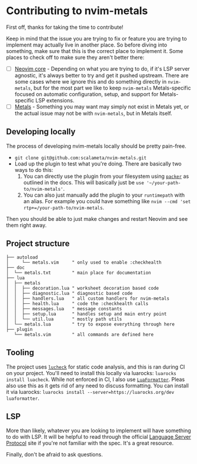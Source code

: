 # Contributing to nvim-metals

First off, thanks for taking the time to contribute!

Keep in mind that the issue you are trying to fix or feature you are trying to
implement may actually live in another place. So before diving into something,
make sure that this is the correct place to implement it. Some places to check
off to make sure they aren't better there:

  - [ ] [Neovim core](https://github.com/neovim/neovim) - Depending on what you
      are trying to do, if it's LSP server agnostic, it's always better to try
      and get it pushed upstream. There are some cases where we ignore this and
      do something directly in `nvim-metals`, but for the most part we like to
      keep `nvim-metals` Metals-specific focused on automatic configuration,
      setup, and support for Metals-specific LSP extensions.
  - [ ] [Metals](https://github.com/scalameta/metals) - Something you may want
      may simply not exist in Metals yet, or the actual issue may not be with
      `nvim-metals`, but in Metals itself.

## Developing locally

The process of developing nvim-metals locally should be pretty pain-free.

  - `git clone git@github.com:scalameta/nvim-metals.git`
  - Load up the plugin to test what you're doing. There are basically two ways
      to do this:
      1.  You can directly use the plugin from your filesystem using
          [`packer`](https://github.com/wbthomason/packer.nvim) as outlined in
          the docs. This will basically just be `use '~/your-path-to/nvim-metals'`.
      2. You can also just manually add the plugin to your `runtimepath` with an
         alias. For example you could have something like `nvim --cmd 'set rtp+=/your-path-to/nvim-metals`.

Then you should be able to just make changes and restart Neovim and see them
right away.

## Project structure

```
├── autoload
│     └── metals.vim     " only used to enable :checkhealth
├── doc
│  └── metals.txt        " main place for documentation
├── lua
│  ├── metals
│  │  ├── decoration.lua " worksheet decoration based code
│  │  ├── diagnostic.lua " diagnostic based code
│  │  ├── handlers.lua   " all custom handlers for nvim-metals
│  │  ├── health.lua     " code the :checkhealth calls
│  │  ├── messages.lua   " message constants
│  │  ├── setup.lua      " handles setup and main entry point
│  │  └── util.lua       " mostly path utils
│  └── metals.lua        " try to expose everything through here
├── plugin
   └── metals.vim        " all commands are defined here
```

## Tooling

The project uses [`lucheck`](https://github.com/mpeterv/luacheck) for static
code analysis, and this is ran during CI on your project. You'll need to install
this locally via luarocks: `luarocks install luacheck`. While not enforced in
CI, I also use [`LuaFormatter`](https://github.com/Koihik/LuaFormatter). Pleas
also use this as it gets rid of any need to discuss formatting. You can install
it via luarocks: `luarocks install --server=https://luarocks.org/dev
luaformatter`.

## LSP

More than likely, whatever you are looking to implement will have something to
do with LSP. It will be helpful to read through the official [Language Server
Protocol](https://microsoft.github.io/language-server-protocol/) site if you're
not familiar with the spec. It's a great resource.

Finally, don't be afraid to ask questions.
